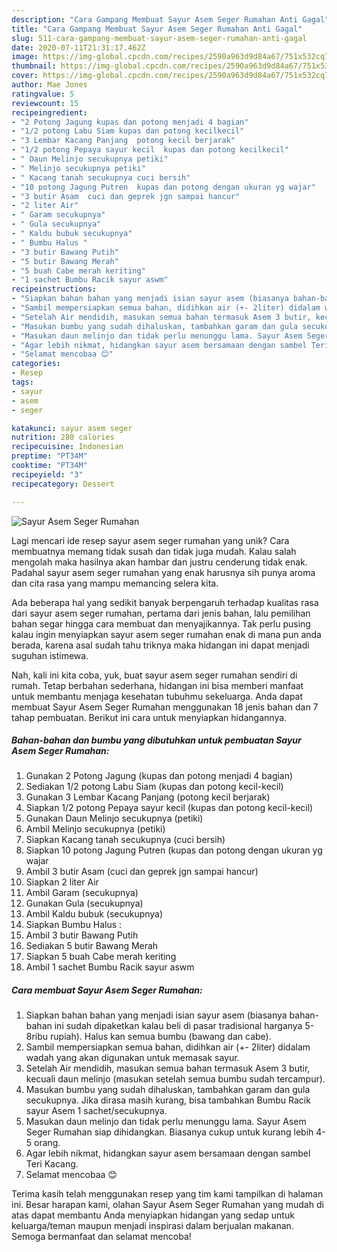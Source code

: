 ```yaml
---
description: "Cara Gampang Membuat Sayur Asem Seger Rumahan Anti Gagal"
title: "Cara Gampang Membuat Sayur Asem Seger Rumahan Anti Gagal"
slug: 511-cara-gampang-membuat-sayur-asem-seger-rumahan-anti-gagal
date: 2020-07-11T21:31:17.462Z
image: https://img-global.cpcdn.com/recipes/2590a963d9d84a67/751x532cq70/sayur-asem-seger-rumahan-foto-resep-utama.jpg
thumbnail: https://img-global.cpcdn.com/recipes/2590a963d9d84a67/751x532cq70/sayur-asem-seger-rumahan-foto-resep-utama.jpg
cover: https://img-global.cpcdn.com/recipes/2590a963d9d84a67/751x532cq70/sayur-asem-seger-rumahan-foto-resep-utama.jpg
author: Mae Jones
ratingvalue: 5
reviewcount: 15
recipeingredient:
- "2 Potong Jagung kupas dan potong menjadi 4 bagian"
- "1/2 potong Labu Siam kupas dan potong kecilkecil"
- "3 Lembar Kacang Panjang  potong kecil berjarak"
- "1/2 potong Pepaya sayur kecil  kupas dan potong kecilkecil"
- " Daun Melinjo secukupnya petiki"
- " Melinjo secukupnya petiki"
- " Kacang tanah secukupnya cuci bersih"
- "10 potong Jagung Putren  kupas dan potong dengan ukuran yg wajar"
- "3 butir Asam  cuci dan geprek jgn sampai hancur"
- "2 liter Air"
- " Garam secukupnya"
- " Gula secukupnya"
- " Kaldu bubuk secukupnya"
- " Bumbu Halus "
- "3 butir Bawang Putih"
- "5 butir Bawang Merah"
- "5 buah Cabe merah keriting"
- "1 sachet Bumbu Racik sayur aswm"
recipeinstructions:
- "Siapkan bahan bahan yang menjadi isian sayur asem (biasanya bahan-bahan ini sudah dipaketkan kalau beli di pasar tradisional harganya 5-8ribu rupiah). Halus kan semua bumbu (bawang dan cabe)."
- "Sambil mempersiapkan semua bahan, didihkan air (+- 2liter) didalam wadah yang akan digunakan untuk memasak sayur."
- "Setelah Air mendidih, masukan semua bahan termasuk Asem 3 butir, kecuali daun melinjo (masukan setelah semua bumbu sudah tercampur)."
- "Masukan bumbu yang sudah dihaluskan, tambahkan garam dan gula secukupnya. Jika dirasa masih kurang, bisa tambahkan Bumbu Racik sayur Asem 1 sachet/secukupnya."
- "Masukan daun melinjo dan tidak perlu menunggu lama. Sayur Asem Seger Rumahan siap dihidangkan. Biasanya cukup untuk kurang lebih 4-5 orang."
- "Agar lebih nikmat, hidangkan sayur asem bersamaan dengan sambel Teri Kacang."
- "Selamat mencobaa 😊"
categories:
- Resep
tags:
- sayur
- asem
- seger

katakunci: sayur asem seger 
nutrition: 280 calories
recipecuisine: Indonesian
preptime: "PT34M"
cooktime: "PT34M"
recipeyield: "3"
recipecategory: Dessert

---
```



![Sayur Asem Seger Rumahan](https://img-global.cpcdn.com/recipes/2590a963d9d84a67/751x532cq70/sayur-asem-seger-rumahan-foto-resep-utama.jpg)

Lagi mencari ide resep sayur asem seger rumahan yang unik? Cara membuatnya memang tidak susah dan tidak juga mudah. Kalau salah mengolah maka hasilnya akan hambar dan justru cenderung tidak enak. Padahal sayur asem seger rumahan yang enak harusnya sih punya aroma dan cita rasa yang mampu memancing selera kita.



Ada beberapa hal yang sedikit banyak berpengaruh terhadap kualitas rasa dari sayur asem seger rumahan, pertama dari jenis bahan, lalu pemilihan bahan segar hingga cara membuat dan menyajikannya. Tak perlu pusing kalau ingin menyiapkan sayur asem seger rumahan enak di mana pun anda berada, karena asal sudah tahu triknya maka hidangan ini dapat menjadi suguhan istimewa.


Nah, kali ini kita coba, yuk, buat sayur asem seger rumahan sendiri di rumah. Tetap berbahan sederhana, hidangan ini bisa memberi manfaat untuk membantu menjaga kesehatan tubuhmu sekeluarga. Anda dapat membuat Sayur Asem Seger Rumahan menggunakan 18 jenis bahan dan 7 tahap pembuatan. Berikut ini cara untuk menyiapkan hidangannya.

<!--inarticleads1-->

##### Bahan-bahan dan bumbu yang dibutuhkan untuk pembuatan Sayur Asem Seger Rumahan:

1. Gunakan 2 Potong Jagung (kupas dan potong menjadi 4 bagian)
1. Sediakan 1/2 potong Labu Siam (kupas dan potong kecil-kecil)
1. Gunakan 3 Lembar Kacang Panjang  (potong kecil berjarak)
1. Siapkan 1/2 potong Pepaya sayur kecil  (kupas dan potong kecil-kecil)
1. Gunakan  Daun Melinjo secukupnya (petiki)
1. Ambil  Melinjo secukupnya (petiki)
1. Siapkan  Kacang tanah secukupnya (cuci bersih)
1. Siapkan 10 potong Jagung Putren  (kupas dan potong dengan ukuran yg wajar
1. Ambil 3 butir Asam  (cuci dan geprek jgn sampai hancur)
1. Siapkan 2 liter Air
1. Ambil  Garam (secukupnya)
1. Gunakan  Gula (secukupnya)
1. Ambil  Kaldu bubuk (secukupnya)
1. Siapkan  Bumbu Halus :
1. Ambil 3 butir Bawang Putih
1. Sediakan 5 butir Bawang Merah
1. Siapkan 5 buah Cabe merah keriting
1. Ambil 1 sachet Bumbu Racik sayur aswm




<!--inarticleads2-->

##### Cara membuat Sayur Asem Seger Rumahan:

1. Siapkan bahan bahan yang menjadi isian sayur asem (biasanya bahan-bahan ini sudah dipaketkan kalau beli di pasar tradisional harganya 5-8ribu rupiah). Halus kan semua bumbu (bawang dan cabe).
1. Sambil mempersiapkan semua bahan, didihkan air (+- 2liter) didalam wadah yang akan digunakan untuk memasak sayur.
1. Setelah Air mendidih, masukan semua bahan termasuk Asem 3 butir, kecuali daun melinjo (masukan setelah semua bumbu sudah tercampur).
1. Masukan bumbu yang sudah dihaluskan, tambahkan garam dan gula secukupnya. Jika dirasa masih kurang, bisa tambahkan Bumbu Racik sayur Asem 1 sachet/secukupnya.
1. Masukan daun melinjo dan tidak perlu menunggu lama. Sayur Asem Seger Rumahan siap dihidangkan. Biasanya cukup untuk kurang lebih 4-5 orang.
1. Agar lebih nikmat, hidangkan sayur asem bersamaan dengan sambel Teri Kacang.
1. Selamat mencobaa 😊




Terima kasih telah menggunakan resep yang tim kami tampilkan di halaman ini. Besar harapan kami, olahan Sayur Asem Seger Rumahan yang mudah di atas dapat membantu Anda menyiapkan hidangan yang sedap untuk keluarga/teman maupun menjadi inspirasi dalam berjualan makanan. Semoga bermanfaat dan selamat mencoba!
